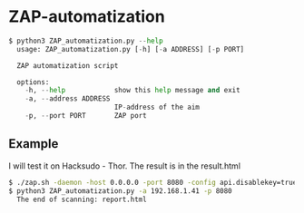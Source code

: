 # ZAP-automatization

```python
$ python3 ZAP_automatization.py --help                
  usage: ZAP_automatization.py [-h] [-a ADDRESS] [-p PORT]

  ZAP automatization script

  options:
    -h, --help            show this help message and exit
    -a, --address ADDRESS
                          IP-address of the aim
    -p, --port PORT       ZAP port

```

## Example

I will test it on Hacksudo - Thor. The result is in the result.html
```bash
$ ./zap.sh -daemon -host 0.0.0.0 -port 8080 -config api.disablekey=true
$ python3 ZAP_automatization.py -a 192.168.1.41 -p 8080
  The end of scanning: report.html

```

